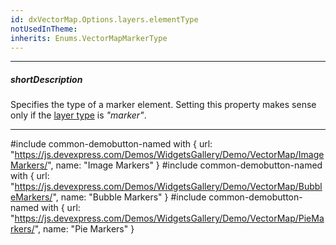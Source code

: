 ```yaml
---
id: dxVectorMap.Options.layers.elementType
notUsedInTheme: 
inherits: Enums.VectorMapMarkerType
---
```

---
##### shortDescription
Specifies the type of a marker element. Setting this property makes sense only if the [layer type](/api-reference/10%20UI%20Components/dxVectorMap/1%20Configuration/layers/type.md '/Documentation/ApiReference/UI_Components/dxVectorMap/Configuration/layers/#type') is *"marker"*.

---
#include common-demobutton-named with {
    url: "https://js.devexpress.com/Demos/WidgetsGallery/Demo/VectorMap/ImageMarkers/",
    name: "Image Markers"
}
#include common-demobutton-named with {
    url: "https://js.devexpress.com/Demos/WidgetsGallery/Demo/VectorMap/BubbleMarkers/",
    name: "Bubble Markers"
}
#include common-demobutton-named with {
    url: "https://js.devexpress.com/Demos/WidgetsGallery/Demo/VectorMap/PieMarkers/",
    name: "Pie Markers"
}